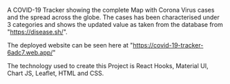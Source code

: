 A COVID-19 Tracker showing the complete Map with Corona Virus cases and the spread across the globe.
The cases has been characterised under 3 categories and shows the updated value as taken from the database from "https://disease.sh/".

The deployed website can be seen here at "https://covid-19-tracker-6adc7.web.app/"

The technology used to create this Project is React Hooks, Material UI, Chart JS, Leaflet, HTML and CSS.
